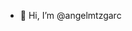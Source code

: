 - 👋 Hi, I’m @angelmtzgarc


<!---
angelmtzgarc/angelmtzgarc is a ✨ special ✨ repository because its `README.md` (this file) appears on your GitHub profile.
You can click the Preview link to take a look at your changes.
--->
